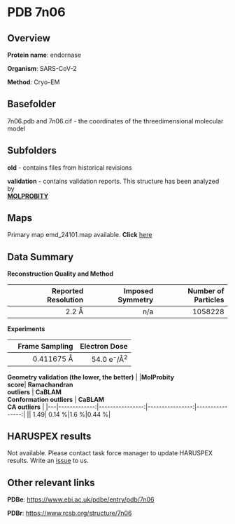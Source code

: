 # PDB 7n06

## Overview

**Protein name**: endornase

**Organism**: SARS-CoV-2

**Method**: Cryo-EM



## Basefolder

7n06.pdb and 7n06.cif - the coordinates of the threedimensional molecular model

## Subfolders



**old** - contains files from historical revisions

**validation** - contains validation reports. This structure has been analyzed by <br>  [**MOLPROBITY**](https://github.com/thorn-lab/coronavirus_structural_task_force/tree/master/pdb/endornase/SARS-CoV-2/7n06/validation/molprobity)    



## Maps

Primary map emd_24101.map available. **Click** [here](http://ftp.wwpdb.org/pub/emdb/structures/EMD-24101/map/) 

## Data Summary
**Reconstruction Quality and Method**

|   | Reported Resolution | Imposed Symmetry | Number of Particles |
|---|-------------:|----------------:|--------------:|
|   |2.2 Å|n/a|1058228|

**Experiments**

|   | Frame Sampling | Electron Dose |
|---|-------------:|----------------:|
|   |0.411675 Å|54.0 e<sup>-</sup>/Å<sup>2</sup>|

**Geometry validation (the lower, the better)**
|   |**MolProbity<br>score**| **Ramachandran<br>outliers** | **CaBLAM<br>Conformation outliers** | **CaBLAM<br>CA outliers** |
|---|-------------:|----------------:|----------------:|----------------:|
||  1.49|  0.14 %|1.6 %|0.44 %|

## HARUSPEX results

Not available. Please contact task force manager to update HARUSPEX results. Write an [issue](https://github.com/thorn-lab/coronavirus_structural_task_force/issues) to us.

## Other relevant links 
**PDBe**:  https://www.ebi.ac.uk/pdbe/entry/pdb/7n06
 
**PDBr**: https://www.rcsb.org/structure/7n06 
